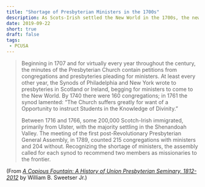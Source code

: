 ```yaml
---
title: "Shortage of Presbyterian Ministers in the 1700s"
description: As Scots-Irish settled the New World in the 1700s, the newly established Presbyterian congregations struggled to find ministers.
date: 2019-09-22
short: true
draft: false
tags:
 - PCUSA
---
```


> Beginning in 1707 and for virtually every year throughout the century, the minutes of the Presbyterian Church contain petitions from congregations and presbyteries pleading for ministers. At least every other year, the Synods of Philadelphia and New York wrote to presbyteries in Scotland or Ireland, begging for ministers to come to the New World. By 1740 there were 160 congregations; in 1761 the synod lamented: “The Church suffers greatly for want of a Opportunity to instruct Students in the Knowledge of Divinity.” 
> 
> Between 1716 and 1766, some 200,000 Scotch-Irish immigrated, primarily from Ulster, with the majority settling in the Shenandoah Valley. The meeting of the first post-Revolutionary Presbyterian General Assembly, in 1789, counted 215 congregations with ministers and 204 without. Recognizing the shortage of ministers, the assembly called for each synod to recommend two members as missionaries to the frontier.

(From [_A Copious Fountain: A History of Union Presbyterian Seminary, 1812-2012_](https://www.amazon.com/Copious-Fountain-Presbyterian-Seminary-1812-2012/dp/0664238343) by William B. Sweetser Jr.)